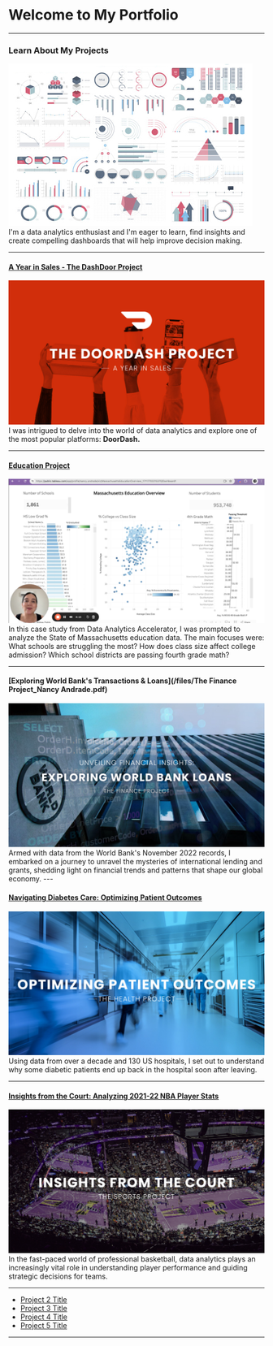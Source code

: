 # Welcome to My Portfolio

---

### Learn About My Projects

<img src="images/dummy_thumbnail.jpg?raw=true"/>
I'm a data analytics enthusiast and I'm eager to learn, find insights and create compelling dashboards that will help improve decision making.

---
#### [A Year in Sales - The DashDoor Project](https://www.linkedin.com/pulse/doordash-project-analyzing-sales-year-nancy-andrade-aguilar-ho9pc/)
[<img src="images/P2_DoorDash.jpg"/>](https://www.linkedin.com/pulse/doordash-project-analyzing-sales-year-nancy-andrade-aguilar-ho9pc/)
I was intrigued to delve into the world of data analytics and explore one of the most popular platforms: **DoorDash.**


---
#### [Education Project](https://www.linkedin.com/pulse/deciphering-massachusetts-education-unveiling-trends-andrade-aguilar-9ukhe/?trackingId=ry5csWANTqyeeZmvsGaSYg%3D%3D)
[<img src="images/P3_Education.jpg"/>](https://www.loom.com/share/5843062b022748e087d1c8ade7442c40?sid=55f08887-40b8-4581-bbe8-d56d83db29b6)
In this case study from Data Analytics Accelerator, I was prompted to analyze the State of Massachusetts education data. The main focuses were:
What schools are struggling the most?
How does class size affect college admission?
Which school districts are passing fourth grade math? 

---
#### [Exploring World Bank's Transactions & Loans](/files/The Finance Project_Nancy Andrade.pdf)
<img src="images/Finance_1.jpg"/>
Armed with data from the World Bank's November 2022 records, I embarked on a journey to unravel the mysteries of international lending and grants, shedding light on financial trends and patterns that shape our global economy.
---

#### [Navigating Diabetes Care: Optimizing Patient Outcomes](https://https://www.linkedin.com/pulse/navigating-diabetes-care-optimizing-patient-outcomes-andrade-aguilar-twcje/?trackingId=TdajPE2rR6Szz0UEv7bIEA%3D%3D)
[<img src="images/Cover_Health.jpg"/>](https://www.linkedin.com/pulse/navigating-diabetes-care-optimizing-patient-outcomes-andrade-aguilar-twcje/?trackingId=TdajPE2rR6Szz0UEv7bIEA%3D%3D)
Using data from over a decade and 130 US hospitals, I set out to understand why some diabetic patients end up back in the hospital soon after leaving.

---

#### [Insights from the Court: Analyzing 2021-22 NBA Player Stats](https://https://www.linkedin.com/pulse/insights-from-court-analyzing-2021-22-nba-player-andrade-aguilar-bvzue/?trackingId=yWMODjOFQ3%2BH4eipDSmdxQ%3D%3D)
[<img src="images/Cover_NBA_P2_GitHub.jpg"/>](https://www.linkedin.com/pulse/navigating-diabetes-care-optimizing-patient-outcomes-andrade-aguilar-twcje/?trackingId=TdajPE2rR6Szz0UEv7bIEA%3D%3D)
In the fast-paced world of professional basketball, data analytics plays an increasingly vital role in understanding player performance and guiding strategic decisions for teams.

---


- [Project 2 Title](http://example.com/)
- [Project 3 Title](http://example.com/)
- [Project 4 Title](http://example.com/)
- [Project 5 Title](http://example.com/)

---




